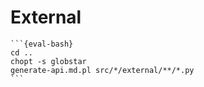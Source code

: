 # External

````{eval-rst}
```{eval-bash}
cd ..
chopt -s globstar
generate-api.md.pl src/*/external/**/*.py
```
````
